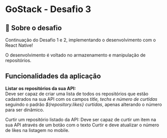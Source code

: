 # GoStack - Desafio 3
## 🚀 Sobre o desafio 

Continuação do Desafio 1 e 2, implementando o desenvolvimento com o React Native!

O desenvolvimento é voltado no armazenamento e manipulação de repositórios.


## Funcionalidades da aplicação

**Listar os repositórios da sua API:**
</br>
Deve ser capaz de criar uma lista de todos os repositórios que estão cadastrados na sua API com os campos *title, techs e número de curtidas*
seguindo o padrão *${repository.likes} curtidas*, apenas alterando o número para ser dinâmico.

Curtir um repositório listado da API: Deve ser capaz de curtir um item na sua API através de um botão com o texto Curtir e deve atualizar o 
número de likes na listagem no mobile.
